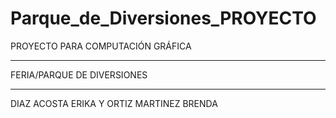 # Parque_de_Diversiones_PROYECTO
PROYECTO PARA COMPUTACIÓN GRÁFICA
___________________________________
FERIA/PARQUE DE DIVERSIONES
___________________________________

  DIAZ ACOSTA ERIKA
      Y
  ORTIZ MARTINEZ BRENDA
  
